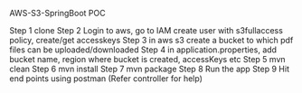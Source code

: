 AWS-S3-SpringBoot POC

Step 1 clone 
Step 2 Login to aws, go to IAM create user with s3fullaccess policy, create/get accesskeys
Step 3 in aws s3 create a bucket to which pdf files can be uploaded/downloaded 
Step 4 in application.properties, add bucket name, region where bucket is created, accessKeys etc
Step 5 mvn clean 
Step 6 mvn install 
Step 7 mvn package 
Step 8 Run the app 
Step 9 Hit end points using postman (Refer controller for help)
